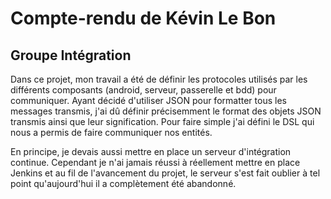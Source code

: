 # Compte-rendu de Kévin Le Bon
## Groupe Intégration

Dans ce projet, mon travail a été de définir les protocoles utilisés par les différents composants (android, serveur, passerelle et bdd) pour communiquer. Ayant décidé d'utiliser JSON pour formatter tous les messages transmis, j'ai dû définir précisemment le format des objets JSON transmis ainsi que leur signification. Pour faire simple j'ai défini le DSL qui nous a permis de faire communiquer nos entités.

En principe, je devais aussi mettre en place un serveur d'intégration continue. Cependant je n'ai jamais réussi à réellement mettre en place Jenkins et au fil de l'avancement du projet, le serveur s'est fait oublier à tel point qu'aujourd'hui il a complètement été abandonné.

